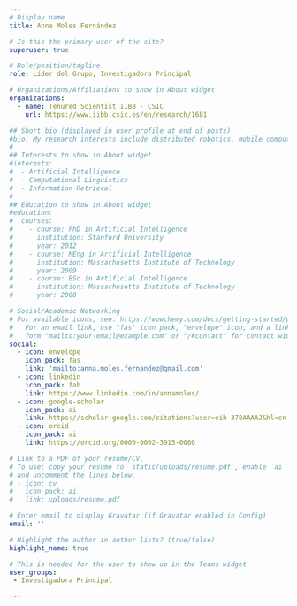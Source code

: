 ```yaml
---
# Display name
title: Anna Moles Fernández

# Is this the primary user of the site?
superuser: true

# Role/position/tagline
role: Líder del Grupo, Investigadora Principal

# Organizations/Affiliations to show in About widget
organizations:
  - name: Tenured Scientist IIBB - CSIC
    url: https://www.iibb.csic.es/en/research/1681

## Short bio (displayed in user profile at end of posts)
#bio: My research interests include distributed robotics, mobile computing and programmable matter.
#
## Interests to show in About widget
#interests:
#  - Artificial Intelligence
#  - Computational Linguistics
#  - Information Retrieval
#
## Education to show in About widget
#education:
#  courses:
#    - course: PhD in Artificial Intelligence
#      institution: Stanford University
#      year: 2012
#    - course: MEng in Artificial Intelligence
#      institution: Massachusetts Institute of Technology
#      year: 2009
#    - course: BSc in Artificial Intelligence
#      institution: Massachusetts Institute of Technology
#      year: 2008

# Social/Academic Networking
# For available icons, see: https://wowchemy.com/docs/getting-started/page-builder/#icons
#   For an email link, use "fas" icon pack, "envelope" icon, and a link in the
#   form "mailto:your-email@example.com" or "/#contact" for contact widget.
social:
  - icon: envelope
    icon_pack: fas
    link: 'mailto:anna.moles.fernandez@gmail.com'
  - icon: linkedin
    icon_pack: fab
    link: https://www.linkedin.com/in/annamoles/
  - icon: google-scholar
    icon_pack: ai
    link: https://scholar.google.com/citations?user=eih-378AAAAJ&hl=en
  - icon: orcid
    icon_pack: ai
    link: https://orcid.org/0000-0002-3915-0060

# Link to a PDF of your resume/CV.
# To use: copy your resume to `static/uploads/resume.pdf`, enable `ai` icons in `params.toml`,
# and uncomment the lines below.
# - icon: cv
#   icon_pack: ai
#   link: uploads/resume.pdf

# Enter email to display Gravatar (if Gravatar enabled in Config)
email: ''

# Highlight the author in author lists? (true/false)
highlight_name: true

# This is needed for the user to show up in the Teams widget
user_groups:
 - Investigadora Principal

---
```

